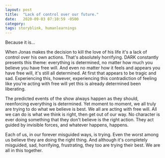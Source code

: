 ```yaml
---
layout: post
title:  "Lack of control over our future."
date:   2020-09-03 07:10:59 -0500
category: 
tags: storyblink, humanlearnings
---
```


Because it is...

When Jonas makes the decision to kill the love of his life it's a lack of control over his own actions. That's absolutely horrifying. DARK constantly presents this theme: everything is determined, no matter how much you believe you have free will. And even no matter how it feels and appears you have free will, it's still all determined. At first that appears to be tragic and sad. Experiencing this, however, experiencing this contradiction of feeling like you're acting with free will yet this is already determined been liberating. 

The predicted events of the show always happen as they should, reenforcing everything is determined. Yet moment to moment, we all truly are trying to do what we believe is best. We all are acting with free will. All we can do is what we think is right, then get out of our way. No character is ever doing something that they don't believe is the right action. They act guided by invisible forces, and whatever happens, happens. 

Each of us, in our forever misguided ways, is trying. Even the worst among us believe they are doing the right thing. And although it's completely misguided, sad, horrifying, frustrating, they too are trying their best. We are all in this together.